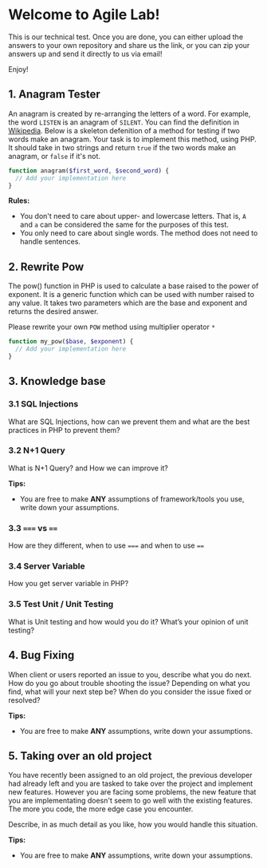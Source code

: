 # Welcome to Agile Lab!

This is our technical test. Once you are done, you can either upload the answers to your own repository and share us the link, or you can zip your answers up and send it directly to us via email!

Enjoy!

## 1. Anagram Tester

An anagram is created by re-arranging the letters of a word. For example, the word `LISTEN` is an anagram of `SILENT`.
You can find the definition in [Wikipedia](https://en.wikipedia.org/wiki/Anagram).
Below is a skeleton defenition of a method for testing if two words make an anagram. Your task is to implement this
method, using PHP. It should take in two strings and return `true` if the two words make an anagram, or `false` if it's not.

```php
function anagram($first_word, $second_word) {
  // Add your implementation here
}
```

**Rules:**
 - You don't need to care about upper- and lowercase letters. That is, `A` and `a` can be considered the same for the purposes of this test.
 - You only need to care about single words. The method does not need to handle sentences.
 
## 2. Rewrite Pow

The pow() function in PHP is used to calculate a base raised to the power of exponent. 
It is a generic function which can be used with number raised to any value.
It takes two parameters which are the base and exponent and returns the desired answer.

Please rewrite your own `POW` method using multiplier operator `*`

```php
function my_pow($base, $exponent) {
  // Add your implementation here
}
```

## 3. Knowledge base
### 3.1 SQL Injections
What are SQL Injections, how can we prevent them and what are the best practices in PHP to prevent them?

### 3.2 N+1 Query
What is N+1 Query? and How we can improve it?

**Tips:**
- You are free to make **ANY** assumptions of framework/tools you use, write down your assumptions.

### 3.3 `===` vs `==`
How are they different, when to use `===` and when to use `==`

### 3.4 Server Variable
How you get server variable in PHP?

### 3.5 Test Unit / Unit Testing
What is Unit testing and how would you do it? What’s your opinion of unit testing?
 
## 4. Bug Fixing

When client or users reported an issue to you, describe what you do next.
How do you go about trouble shooting the issue? Depending on what you find, what will your next step be? When do you
consider the issue fixed or resolved?

**Tips:**
- You are free to make **ANY** assumptions, write down your assumptions.

## 5. Taking over an old project

You have recently been assigned to an old project, the previous developer had already left and you are tasked to take over the project and implement new features.
However you are facing some problems, the new feature that you are implementating doesn't seem to go well with the existing features.
The more you code, the more edge case you encounter.

Describe, in as much detail as you like, how you would handle this situation.

**Tips:**
- You are free to make **ANY** assumptions, write down your assumptions.
